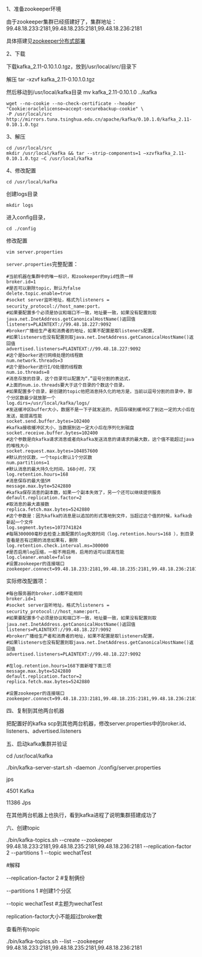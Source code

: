 1、准备zookeeper环境

由于zookeeper集群已经搭建好了，集群地址：99.48.18.233:2181,99.48.18.235:2181,99.48.18.236:2181

具体搭建见[zookeeper分布式部署](/Zookeeper/分布式部署.md)

2、下载

下载kafka\_2.11-0.10.1.0.tgz，放到/usr/local/src/目录下

解压 tar -xzvf kafka\_2.11-0.10.1.0.tgz

然后移动到/usr/local/kafka目录 mv kafka\_2.11-0.10.1.0 ../kafka

```
wget --no-cookie --no-check-certificate --header "Cookie:oraclelicense=accept-securebackup-cookie" \
-P /usr/local/src http://mirrors.tuna.tsinghua.edu.cn/apache/kafka/0.10.1.0/kafka_2.11-0.10.1.0.tgz
```

3、解压

```
cd /usr/local/src
mkdir /usr/local/kafka && tar --strip-components=1 –xzvfkafka_2.11-0.10.1.0.tgz –C /usr/local/kafka
```

4、修改配置

```
cd /usr/local/kafka
```

创建logs目录

```
mkdir logs
```

进入config目录，

```
cd ./config
```

修改配置

```
vim server.properties
```

`server.properties`完整配置：

```
#当前机器在集群中的唯一标识，和zookeeper的myid性质一样
broker.id=1
#是否可以删除topic，默认为false
delete.topic.enable=true
#socket server监听地址，格式为listeners = security_protocol://host_name:port，
#如果要配置多个必须是协议和端口不一致，地址要一致，如果没有配置则取java.net.InetAddress.getCanonicalHostName()返回值
listeners=PLAINTEXT://99.48.18.227:9092
#broker广播给生产者和消费者的地址，如果不配置是取listeners配置，
#如果listeners也没有配置则取java.net.InetAddress.getCanonicalHostName()返回值
advertised.listeners=PLAINTEXT://99.48.18.227:9092
#这个是borker进行网络处理的线程数
num.network.threads=3
#这个是borker进行I/O处理的线程数
num.io.threads=8 
#消息存放的目录，这个目录可以配置为“，”逗号分割的表达式，
#上面的num.io.threads要大于这个目录的个数这个目录，
#如果配置多个目录，新创建的topic他把消息持久化的地方是，当前以逗号分割的目录中，那个分区数最少就放那一个
log.dirs=/usr/local/kafka/logs/
#发送缓冲区buffer大小，数据不是一下子就发送的，先回存储到缓冲区了到达一定的大小后在发送，能提高性能
socket.send.buffer.bytes=102400
#kafka接收缓冲区大小，当数据到达一定大小后在序列化到磁盘
socket.receive.buffer.bytes=102400
#这个参数是向kafka请求消息或者向kafka发送消息的请请求的最大数，这个值不能超过java的堆栈大小
socket.request.max.bytes=104857600
#默认的分区数，一个topic默认1个分区数
num.partitions=1
#默认消息的最大持久化时间，168小时，7天
log.retention.hours=168
#消息保存的最大值5M
message.max.byte=5242880
#kafka保存消息的副本数，如果一个副本失效了，另一个还可以继续提供服务
default.replication.factor=2
#取消息的最大直接数
replica.fetch.max.bytes=5242880
#这个参数是：因为kafka的消息是以追加的形式落地到文件，当超过这个值的时候，kafka会新起一个文件
log.segment.bytes=1073741824
#每隔300000毫秒去检查上面配置的log失效时间（log.retention.hours=168 ），到目录查看是否有过期的消息如果有，删除
log.retention.check.interval.ms=300000
#是否启用log压缩，一般不用启用，启用的话可以提高性能
log.cleaner.enable=false
#设置zookeeper的连接端口
zookeeper.connect=99.48.18.233:2181,99.48.18.235:2181,99.48.18.236:2181
```

实际修改配置项：

```
#每台服务器的broker.id都不能相同
broker.id=1
#socket server监听地址，格式为listeners = security_protocol://host_name:port，
#如果要配置多个必须是协议和端口不一致，地址要一致，如果没有配置则取java.net.InetAddress.getCanonicalHostName()返回值
listeners=PLAINTEXT://99.48.18.227:9092
#broker广播给生产者和消费者的地址，如果不配置是取listeners配置，
#如果listeners也没有配置则取java.net.InetAddress.getCanonicalHostName()返回值
advertised.listeners=PLAINTEXT://99.48.18.227:9092

#在log.retention.hours=168下面新增下面三项
message.max.byte=5242880
default.replication.factor=2
replica.fetch.max.bytes=5242880

#设置zookeeper的连接端口
zookeeper.connect=99.48.18.233:2181,99.48.18.235:2181,99.48.18.236:2181
```

四、复制到其他两台机器

把配置好的kafka scp到其他两台机器，修改server.properties中的broker.id、listeners、advertised.listeners

五、启动kafka集群并验证

cd /usr/local/kafka

./bin/kafka-server-start.sh -daemon ./config/server.properties

jps

4501 Kafka

11386 Jps

在其他两台机器上也执行，看到kafka进程了说明集群搭建成功了

六、创建topic

./bin/kafka-topics.sh --create --zookeeper 99.48.18.233:2181,99.48.18.235:2181,99.48.18.236:2181 --replication-factor 2 --partitions 1 --topic wechatTest

\#解释

--replication-factor 2  \#复制俩份

--partitions 1 \#创建1个分区

--topic wechatTest \#主题为wechatTest

replication-factor大小不能超过broker数

查看所有topic

./bin/kafka-topics.sh --list --zookeeper 99.48.18.233:2181,99.48.18.235:2181,99.48.18.236:2181

